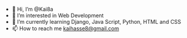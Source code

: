 - 👋 Hi, I’m @Kai8a
- 👀 I’m interested in Web Development
- 🌱 I’m currently learning Django, Java Script, Python, HTML and CSS
- 📫 How to reach me kaihasse8@gmail.com

<!---
Kai8a/Kai8a is a ✨ special ✨ repository because its `README.md` (this file) appears on your GitHub profile.
You can click the Preview link to take a look at your changes.
--->
